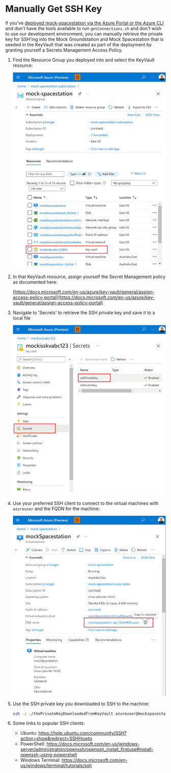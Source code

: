 # Manually Get SSH Key

If you've [deployed mock-spacestation via the Azure Portal or the Azure CLI](../README.md#Deploy-the-Template) and don't have the tools available to run `getConnections.sh` and don't wish to use our development environment, you can manually retrieve the private key for SSH'ing into the Mock Groundstation and Mock Spacestation that is seeded in the KeyVault that was created as part of the deployment by granting yourself a Secrets Management Access Policy.

1. Find the Resource Group you deployed into and select the KeyVault resource:

    ![The KeyVault resource deployed into the mock-spacestation Resource Group](./images/deployed-keyvault-smaller.png)

2. In that KeyVault resource, assign yourself the Secret Management policy as documented here:

    [https://docs.microsoft.com/en-us/azure/key-vault/general/assign-access-policy-portal](https://docs.microsoft.com/en-us/azure/key-vault/general/assign-access-policy-portal)

3. Navigate to 'Secrets' to retrieve the SSH private key and save it to a local file

    ![The sshPrivateKey secret in the KeyVault](./images/deployed-keyvault-secret-smaller.png)

4. Use your preferred SSH client to connect to the virtual machines with `azureuser` and the FQDN for the machine:

    ![The FQDN for the Virtual Machine](./images/deployed-spacestation-dns-name-smaller.png)

5. Use the SSH private key you downloaded to SSH to the machine:

    ```bash
    ssh -i ./thePrivateKeyDownloadedFromKeyVault azureuser@mockspacestation-abc123def456.australiaeast.cloudapp.azure.com
    ```

6. Some links to popular SSH clients:

    - Ubuntu: https://help.ubuntu.com/community/SSH?action=show&redirect=SSHHowto
    - PowerShell: https://docs.microsoft.com/en-us/windows-server/administration/openssh/openssh_install_firstuse#install-openssh-using-powershell
    - Windows Terminal: https://docs.microsoft.com/en-us/windows/terminal/tutorials/ssh
